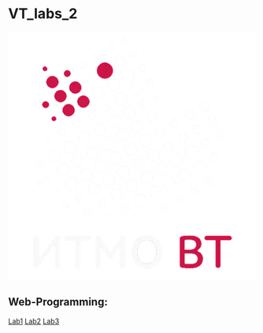 # VT_labs_2

![alt text](util/sticker.png "ВТ топ!")

## Web-Programming:
[Lab1](https://github.com/Kyoto67/VT_labs_2/tree/Web-Programming_1)
[Lab2](https://github.com/Kyoto67/VT_labs_2/tree/Web-Programming_2)
[Lab3](https://github.com/Kyoto67/VT_labs_2/tree/Web-Programming_3)
